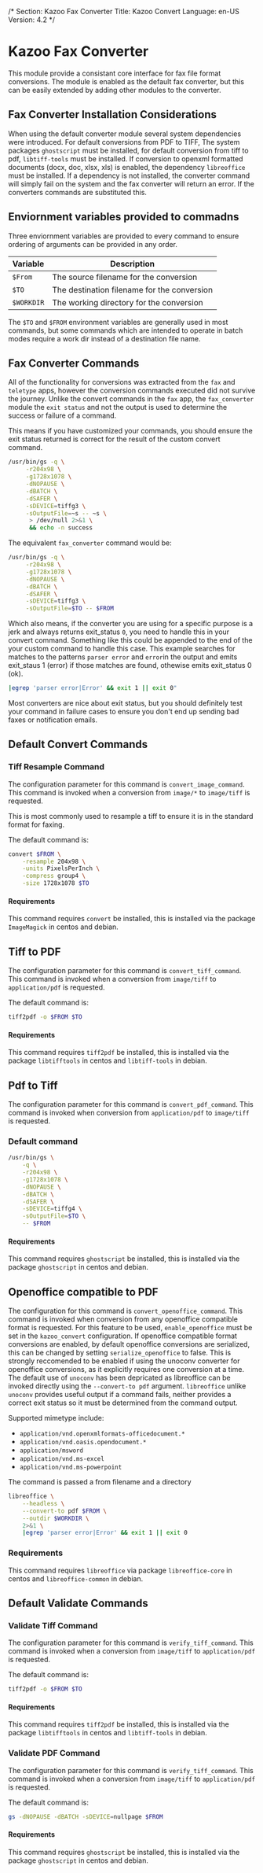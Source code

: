 /*
Section: Kazoo Fax Converter
Title: Kazoo Convert
Language: en-US
Version: 4.2
*/

# Kazoo Fax Converter

This module provide a consistant core interface for fax file format conversions. The module is enabled as the default fax converter, but this can be easily extended by adding other modules to the converter.

## Fax Converter Installation Considerations
When using the default converter module several system dependencies were introduced. For default conversions from PDF to TIFF, The system packages `ghostscript` must be installed, for default conversion from tiff to pdf, `libtiff-tools` must be installed. If conversion to openxml formatted documents (docx, doc, xlsx, xls) is enabled, the dependency `libreoffice` must be installed. If a dependency is not installed, the converter command will simply fail on the system and the fax converter will return an error. If the converters commands are substituted this.

## Enviornment variables provided to commadns
Three enviornment variables are provided to every command to ensure ordering of arguments can be provided in any order.

| Variable | Description |
| --- | --- | 
| `$From` | The source filename for the conversion |
| `$TO` | The destination filename for the conversion | 
| `$WORKDIR` | The working directory for the conversion | 

The `$TO` and `$FROM` environment variables are generally used in most commands, but some commands which are intended to operate in batch modes require a work dir instead of a destination file name.

## Fax Converter Commands

All of the functionality for conversions was extracted from the `fax` and `teletype` apps, however the conversion commands executed did not survive the journey. Unlike the convert commands in the `fax` app, the `fax_converter` module the `exit status` and not the output is used to determine the success or failure of a command.

This means if you have customized your commands, you should ensure the exit status returned is correct for the result of the custom convert command.

```bash
/usr/bin/gs -q \
     -r204x98 \
     -g1728x1078 \
     -dNOPAUSE \
     -dBATCH \
     -dSAFER \
     -sDEVICE=tiffg3 \
     -sOutputFile=~s -- ~s \
      > /dev/null 2>&1 \
      && echo -n success
```

The equivalent `fax_converter` command would be:

```bash
/usr/bin/gs -q \
     -r204x98 \
     -g1728x1078 \
     -dNOPAUSE \
     -dBATCH \
     -dSAFER \
     -sDEVICE=tiffg3 \
     -sOutputFile=$TO -- $FROM
```

Which also means, if the converter you are using for a specific purpose is a jerk and always returns exit_status `0`, you need to handle this in your convert command. Something like this could be appended to the end of the your custom command to handle this case. This example searches for matches to the patterns `parser error`  and `error`in the output and emits exit_staus 1 (error) if those matches are found, othewise emits exit_status 0 (ok).

```bash
|egrep 'parser error|Error' && exit 1 || exit 0"
```

Most converters are nice about exit status, but you should definitely test your command in failure cases to ensure you don't end up sending bad faxes or notification emails.

## Default Convert Commands

### Tiff Resample Command

The configuration parameter for this command is `convert_image_command`. This command is invoked when a conversion from `image/*` to `image/tiff` is requested.

This is most commonly used to resample a tiff to ensure it is in the standard format for faxing.

The default command is:

```bash
convert $FROM \
    -resample 204x98 \
    -units PixelsPerInch \
    -compress group4 \
    -size 1728x1078 $TO
```

#### Requirements

This command requires `convert` be installed, this is installed via the package `ImageMagick` in centos and debian.

## Tiff to PDF

The configuration parameter for this command is `convert_tiff_command`. This command is invoked when a conversion from `image/tiff` to `application/pdf` is requested.

The default command is:

```bash
tiff2pdf -o $FROM $TO
```

#### Requirements

This command requires `tiff2pdf` be installed, this is installed via the package `libtifftools` in centos and `libtiff-tools` in debian.

## Pdf to Tiff

The configuration parameter for this command is `convert_pdf_command`. This command is invoked when conversion from `application/pdf` to `image/tiff` is requested.

### Default command

```bash
/usr/bin/gs \
    -q \
    -r204x98 \
    -g1728x1078 \
    -dNOPAUSE \
    -dBATCH \
    -dSAFER \
    -sDEVICE=tiffg4 \
    -sOutputFile=$TO \
    -- $FROM
```

#### Requirements

This command requires `ghostscript` be installed, this is installed via the package `ghostscript` in centos and debian.


## Openoffice compatible to PDF

The configuration for this command is `convert_openoffice_command`. This command is invoked when conversion from any openoffice compatible format is requested. For this feature to be used, `enable_openoffice` must be set in the `kazoo_convert` configuration. If openoffice compatible format conversions are enabled, by default openoffice conversions are serialized, this can be changed by setting `serialize_openoffice` to false. This is strongly reccomended to be enabled if using the unoconv converter for openoffice conversions, as it explicitly requires one conversion at a time. The default use of `unoconv` has been depricated as libreoffice can be invoked directly using the `--convert-to pdf` argument. `libreoffice` unlike `unoconv` provides useful output if a command fails, neither provides a correct exit status so it must be determined from the command output.

Supported mimetype include:

 - `application/vnd.openxmlformats-officedocument.*`
 - `application/vnd.oasis.opendocument.*`
 - `application/msword`
 - `application/vnd.ms-excel`
 - `application/vnd.ms-powerpoint`

The command is passed a from filename and a directory

```bash
libreoffice \
    --headless \
    --convert-to pdf $FROM \
    --outdir $WORKDIR \
    2>&1 \
    |egrep 'parser error|Error' && exit 1 || exit 0
```

### Requirements

This command requires `libreoffice` via package `libreoffice-core` in centos and `libreoffice-common` in debian.

## Default Validate Commands

### Validate Tiff Command

The configuration parameter for this command is `verify_tiff_command`. This command is invoked when a conversion from `image/tiff` to `application/pdf` is requested.

The default command is:

```bash
tiff2pdf -o $FROM $TO
```

#### Requirements

This command requires `tiff2pdf` be installed, this is installed via the package `libtifftools` in centos and `libtiff-tools` in debian.

### Validate PDF Command

The configuration parameter for this command is `verify_tiff_command`. This command is invoked when a conversion from `image/tiff` to `application/pdf` is requested.

The default command is:

```bash
gs -dNOPAUSE -dBATCH -sDEVICE=nullpage $FROM
```

#### Requirements

This command requires `ghostscript` be installed, this is installed via the package `ghostscript` in centos and debian.

